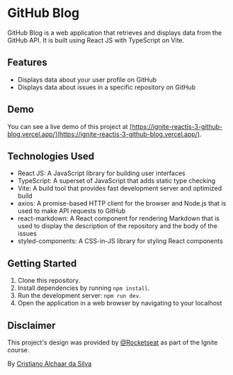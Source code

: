 # GitHub Blog

GitHub Blog is a web application that retrieves and displays data from the GitHub API. It is built using React JS with TypeScript on Vite.

## Features

- Displays data about your user profile on GitHub
- Displays data about issues in a specific repository on GitHub

## Demo

You can see a live demo of this project at [https://ignite-reactjs-3-github-blog.vercel.app/](https://ignite-reactjs-3-github-blog.vercel.app/). 

## Technologies Used

- React JS: A JavaScript library for building user interfaces
- TypeScript: A superset of JavaScript that adds static type checking
- Vite: A build tool that provides fast development server and optimized build
- axios: A promise-based HTTP client for the browser and Node.js that is used to make API requests to GitHub
- react-markdown: A React component for rendering Markdown that is used to display the description of the repository and the body of the issues
- styled-components: A CSS-in-JS library for styling React components

## Getting Started

1. Clone this repository.
2. Install dependencies by running `npm install`.
3. Run the development server: `npm run dev`.
4. Open the application in a web browser by navigating to your localhost

## Disclaimer

This project's design was provided by [@Rocketseat](https://github.com/Rocketseat) as part of the Ignite course.

By [Cristiano Alchaar da Silva](https://github.com/CristianoAlchaar)